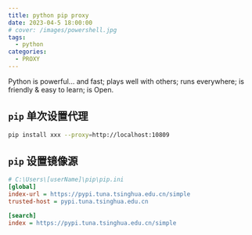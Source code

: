 ```yaml
---
title: python pip proxy
date: 2023-04-5 18:00:00
# cover: /images/powershell.jpg
tags: 
  - python
categories:
  - PROXY
---
```

Python is powerful... and fast;
plays well with others;
runs everywhere;
is friendly & easy to learn;
is Open.

## `pip` 单次设置代理
```bash
pip install xxx --proxy=http://localhost:10809
```

## `pip` 设置镜像源
```ini
# C:\Users\[userName]\pip\pip.ini
[global]
index-url = https://pypi.tuna.tsinghua.edu.cn/simple
trusted-host = pypi.tuna.tsinghua.edu.cn

[search]
index = https://pypi.tuna.tsinghua.edu.cn/simple
```
